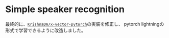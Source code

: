 # Simple speaker recognition

最終的に、[`KrishnaDA/x-vector-pytorch`](https://github.com/KrishnaDN/x-vector-pytorch)の実装を修正し、
pytorch lightningの形式で学習できるように改造しました。
